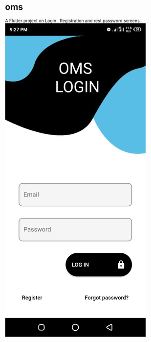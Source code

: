 # oms

A Flutter project on Login , Registration and rest password screens.
<img src='screenshots/Login.jpeg'>
